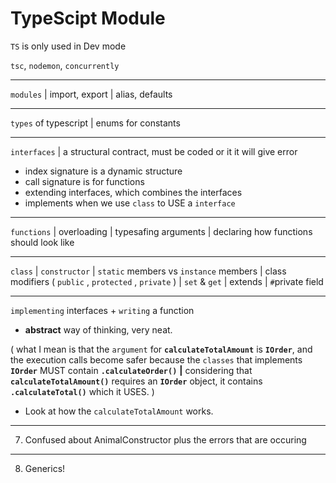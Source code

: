 # TypeScipt Module

`TS` is only used in Dev mode

`tsc`, `nodemon`, `concurrently`

---

`modules` | import, export | alias, defaults

---

`types` of typescript | enums for constants

---

`interfaces` | a structural contract, must be coded or it it will give error

-   index signature is a dynamic structure
-   call signature is for functions
-   extending interfaces, which combines the interfaces
-   implements when we use `class` to USE a `interface`

---

`functions` | overloading | typesafing arguments | declaring how functions should look like

---

`class` | `constructor` | `static` members vs `instance` members | class modifiers ( `public` , `protected` , `private` ) | `set` & `get` | extends | `#`private field

---

`implementing` interfaces + `writing` a function

-   **abstract** way of thinking, very neat.

( what I mean is that the `argument` for **`calculateTotalAmount`** is **`IOrder`**, and the execution calls become safer because the `classes` that implements **`IOrder`** MUST contain **`.calculateOrder()`** **|** considering that **`calculateTotalAmount()`** requires an **`IOrder`** object, it contains **`.calculateTotal()`** which it USES. )

-   Look at how the `calculateTotalAmount` works.

---

7. Confused about AnimalConstructor plus the errors that are occuring

---

8. Generics!
